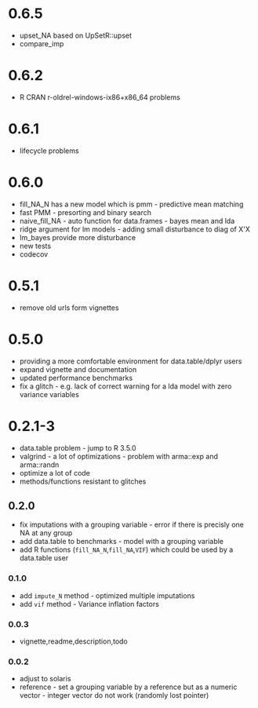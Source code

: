 # 0.6.5

* upset_NA based on UpSetR::upset
* compare_imp

# 0.6.2

* R CRAN r-oldrel-windows-ix86+x86_64 problems

# 0.6.1

* lifecycle problems

# 0.6.0

* fill_NA_N has a new model which is pmm - predictive mean matching
* fast PMM - presorting and binary search
* naive_fill_NA - auto function for data.frames - bayes mean and lda
* ridge argument for lm models - adding small disturbance to diag of X'X
* lm_bayes provide more disturbance
* new tests
* codecov

# 0.5.1

* remove old urls form vignettes

# 0.5.0

* providing a more comfortable environment for data.table/dplyr users
* expand vignette and documentation
* updated performance benchmarks
* fix a glitch - e.g. lack of correct warning for a lda model with zero variance variables

# 0.2.1-3

* data.table problem - jump to R 3.5.0
* valgrind -  a lot of optimizations - problem with arma::exp and arma::randn
* optimize a lot of code
* methods/functions  resistant to glitches

## 0.2.0

* fix imputations with a grouping variable - error if there is precisly one NA at any group
* add data.table to benchmarks - model with a grouping variable
* add R functions (`fill_NA_N`,`fill_NA`,`VIF`) which could be used by a data.table user

### 0.1.0

* add `impute_N` method - optimized multiple imputations
* add `vif` method -  Variance inflation factors

### 0.0.3

* vignette,readme,description,todo

### 0.0.2

* adjust to solaris
* reference - set a grouping variable by a reference but as a numeric vector - integer vector do not work (randomly lost pointer)
